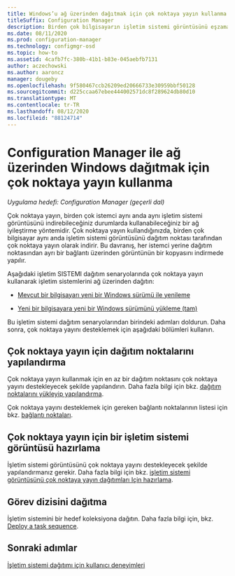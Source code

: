 ```yaml
---
title: Windows’u ağ üzerinden dağıtmak için çok noktaya yayın kullanma
titleSuffix: Configuration Manager
description: Birden çok bilgisayarın işletim sistemi görüntüsünü eşzamanlı olarak indirebilmesi için Configuration Manager ortamınızda çok noktaya yayın kullanın.
ms.date: 08/11/2020
ms.prod: configuration-manager
ms.technology: configmgr-osd
ms.topic: how-to
ms.assetid: 4cafb7fc-380b-41b1-b83e-045aebfb7131
author: aczechowski
ms.author: aaroncz
manager: dougeby
ms.openlocfilehash: 9f580467ccb26209ed20666733e30959bbf50128
ms.sourcegitcommit: d225ccaa67ebee444002571dc8f289624db80d10
ms.translationtype: MT
ms.contentlocale: tr-TR
ms.lasthandoff: 08/12/2020
ms.locfileid: "88124714"
---
```

# <a name="use-multicast-to-deploy-windows-over-the-network-with-configuration-manager"></a>Configuration Manager ile ağ üzerinden Windows dağıtmak için çok noktaya yayın kullanma

*Uygulama hedefi: Configuration Manager (geçerli dal)*

Çok noktaya yayın, birden çok istemci aynı anda aynı işletim sistemi görüntüsünü indirebileceğiniz durumlarda kullanabileceğiniz bir ağ iyileştirme yöntemidir. Çok noktaya yayın kullandığınızda, birden çok bilgisayar aynı anda işletim sistemi görüntüsünü dağıtım noktası tarafından çok noktaya yayın olarak indirir. Bu davranış, her istemci yerine dağıtım noktasından ayrı bir bağlantı üzerinden görüntünün bir kopyasını indirmede yapılır.

Aşağıdaki işletim SISTEMI dağıtım senaryolarında çok noktaya yayın kullanarak işletim sistemlerini ağ üzerinden dağıtın:

- [Mevcut bir bilgisayarı yeni bir Windows sürümü ile yenileme](refresh-an-existing-computer-with-a-new-version-of-windows.md)

- [Yeni bir bilgisayara yeni bir Windows sürümünü yükleme (tam)](install-new-windows-version-new-computer-bare-metal.md)

Bu işletim sistemi dağıtım senaryolarından birindeki adımları doldurun. Daha sonra, çok noktaya yayını desteklemek için aşağıdaki bölümleri kullanın.

## <a name="configure-distribution-points-for-multicast"></a><a name="BKMK_Configure"></a>Çok noktaya yayın için dağıtım noktalarını yapılandırma

Çok noktaya yayın kullanmak için en az bir dağıtım noktasını çok noktaya yayını destekleyecek şekilde yapılandırın. Daha fazla bilgi için bkz. [dağıtım noktalarını yükleyip yapılandırma](../../core/servers/deploy/configure/install-and-configure-distribution-points.md#bkmk_config-multicast).

Çok noktaya yayını desteklemek için gereken bağlantı noktalarının listesi için bkz. [bağlantı noktaları](../../core/plan-design/hierarchy/ports.md#BKMK_PortsClient-DP2).

## <a name="prepare-an-os-image-for-multicast"></a>Çok noktaya yayın için bir işletim sistemi görüntüsü hazırlama

İşletim sistemi görüntüsünü çok noktaya yayını destekleyecek şekilde yapılandırmanız gerekir. Daha fazla bilgi için bkz. [işletim sistemi görüntüsünü çok noktaya yayın dağıtımları Için hazırlama](../get-started/manage-operating-system-images.md#BKMK_OSImageMulticast).

## <a name="deploy-the-task-sequence"></a><a name="BKMK_Deploy"></a> Görev dizisini dağıtma

İşletim sistemini bir hedef koleksiyona dağıtın. Daha fazla bilgi için, bkz. [Deploy a task sequence](deploy-a-task-sequence.md).

## <a name="next-steps"></a>Sonraki adımlar

[İşletim sistemi dağıtımı için kullanıcı deneyimleri](../understand/user-experience.md)
